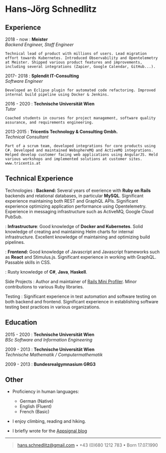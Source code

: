 Hans-Jörg Schnedlitz
============

Experience
----------

2018 - now
:   **Meister**  
    *Backend Engineer, Staff Engineer*

    Technical lead of product with millions of users. Lead migration effort towards Kubernetes. Introduced Observability and Opentelemetry at Meister. Shipped various product features and improvements, including several integrations (Zapier, Google Calendar, GitHub...). 

2017- 2018
:   **Splendit IT-Consulting**  
    *Software Engineer*

    Developed an Eclipse plugin for automated code refactoring. Improved internal build pipeline using Docker & Jenkins. 

2016 - 2020
:   **Technische Universität Wien**  
    *Tutor*  

    Coached students in courses for project management, software quality assurance, and requirements engineering.  

2013-2015
:   **Tricentis Technology & Consulting Gmbh.**   
    *Technical Consultant*

    Part of a scrum team, developed integrations for core products using C#. Developed and maintained WebsphereMQ and ActiveMQ integrations. Helped develop customer facing web applications using AngularJS. Held various workshops and implemented solutions at customer sites.  
    www.tricentis.at

Technical Experience
--------------------

Technologies
:   **Backend:** Several years of exerience with **Ruby on Rails** backends and relational databases, in particular **MySQL**. Significant experience maintaining both REST and GraphQL APIs. Significant experience optimizing application performance using Opentelemetry. Experience in messaging infrastructure such as ActiveMQ, Google Cloud PubSub.

:   **Infrastructure**: Good knowledge of **Docker and Kubernetes**. Solid knowledge of creating and maintaining Helm charts for internal infrastructure. Excellent knowledge of maintaining and optimizing build pipelines.

:   **Frontend:** Good knowledge of Javascript and Javascript frameworks such as **React** and Stimulus.js. Significant experience in working with GraphQL. Passable skills in CSS.

:   Rusty knowledge of **C#**, **Java**, **Haskell**.

Side Projects
:   Author and maintainer of [Rails Mini Profiler](https://github.com/hschne/rails-mini-profiler/). Minor contributions to various Ruby libraries.

Testing
:   Significant experience in test automation and software testing on both backend and frontend. Significant experience in establishing software testing best practices in various organizations.

Education
---------

2015 - 2020
:   **Technische Universität Wien**  
    *BSc Software and Information Engineering*

2009 - 2013
:   **Technische Universität Wien**  
    *Technische Mathematik / Computermathematik*

2009 - 2013
:   **Bundesrealgymnasium GRG3**  

## Other

* Proficiency in human languages:
     * German (Native)
     * English (Fluent)
     * French (Basic)

* I enjoy climbing, reading and hiking. 
* I briefly wrote for the [Appsignal blog](https://blog.appsignal.com/)

----

> <hans.schnedlitz@gmail.com> • +43 (0)680 1212 783 •  Born 17.07.1990
